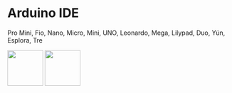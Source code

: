 # Arduino IDE
Pro Mini, Fio, Nano, Micro, Mini, UNO, Leonardo, Mega, Lilypad, Duo, Yún, Esplora, Tre


<img src="https://cdn.jsdelivr.net/gh/devicons/devicon/icons/c/c-original.svg" height="80" width="80" /> <img src="https://cdn.jsdelivr.net/gh/devicons/devicon/icons/arduino/arduino-original-wordmark.svg" height="80" width="80"/>
